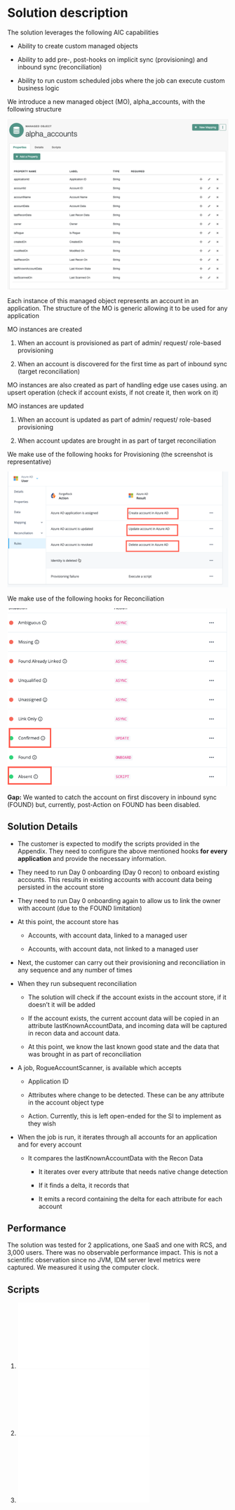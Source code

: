 
# Solution description

The solution leverages the following AIC capabilities

-   Ability to create custom managed objects

-   Ability to add pre-, post-hooks on implicit sync (provisioning) and inbound sync (reconciliation)

-   Ability to run custom scheduled jobs where the job can execute custom business logic

We introduce a new managed object (MO), alpha_accounts, with the following structure

![](./images/864b4d5b4cf2d78279ea0d9da5abde28.png)

Each instance of this managed object represents an account in an application. The structure of the MO is generic allowing it to be used for any application

MO instances are created

1.  When an account is provisioned as part of admin/ request/ role-based provisioning

2.  When an account is discovered for the first time as part of inbound sync (target reconciliation)

MO instances are also created as part of handling edge use cases using. an upsert operation (check if account exists, if not create it, then work on it)

MO instances are updated

1.  When an account is updated as part of admin/ request/ role-based provisioning

2.  When account updates are brought in as part of target reconciliation


We make use of the following hooks for Provisioning (the screenshot is representative)

![](./images/8fffdd92b06b1569d90ac340b2630407.png)

We make use of the following hooks for Reconciliation

![](./images/233f682015f65c6105f32caf56db8764.png)

**Gap:** We wanted to catch the account on first discovery in inbound sync (FOUND) but, currently, post-Action on FOUND has been disabled.

## Solution Details

-   The customer is expected to modify the scripts provided in the Appendix. They need to configure the above mentioned hooks **for every application** and provide the necessary information.

-   They need to run Day 0 onboarding (Day 0 recon) to onboard existing accounts. This results in existing accounts with account data being persisted in the account store

-   They need to run Day 0 onboarding again to allow us to link the owner with account (due to the FOUND limitation)

-   At this point, the account store has

    -   Accounts, with account data, linked to a managed user

    -   Accounts, with account data, not linked to a managed user

-   Next, the customer can carry out their provisioning and reconciliation in any sequence and any number of times

-   When they run subsequent reconciliation

    -   The solution will check if the account exists in the account store, if it doesn’t it will be added

    -   If the account exists, the current account data will be copied in an attribute lastKnownAccountData, and incoming data will be captured in recon data and account data.

    -   At this point, we know the last known good state and the data that was brought in as part of reconciliation

-   A job, RogueAccountScanner, is available which accepts

    -   Application ID

    -   Attributes where change to be detected. These can be any attribute in the account object type

    -   Action. Currently, this is left open-ended for the SI to implement as they wish

-   When the job is run, it iterates through all accounts for an application and for every account

    -   It compares the lastKnownAccountData with the Recon Data

        -   It iterates over every attribute that needs native change detection

        -   If it finds a delta, it records that

        -   It emits a record containing the delta for each attribute for each account

## Performance

The solution was tested for 2 applications, one SaaS and one with RCS, and 3,000 users. There was no observable performance impact. This is not a scientific observation since no JVM, IDM server level metrics were captured. We measured it using the computer clock.

## Scripts
1. ![postAction on Account Create](./scripts/postActionOnAccountCreate.js)
2. ![postAction on Account Update](./scripts/postActionUpdateAccount.js)
3. ![Response script for ABSENT situation](./scripts/absentResponse.js)
